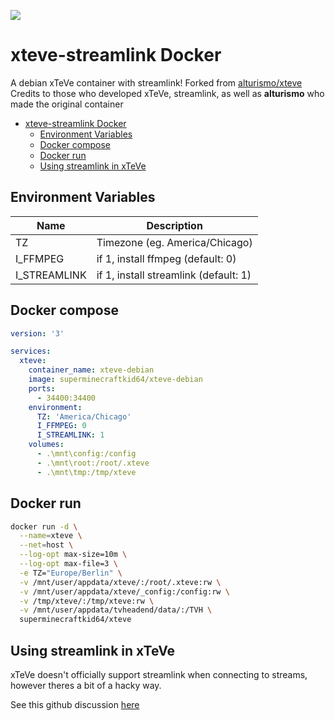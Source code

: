 ![](xTeVe_logo.PNG)

# xteve-streamlink Docker

A debian xTeVe container with streamlink!
Forked from [alturismo/xteve](https://github.com/alturismo/xteve)
Credits to those who developed xTeVe, streamlink, as well as **alturismo** who made the original container

- [xteve-streamlink Docker](#xteve-streamlink-docker)
  - [Environment Variables](#environment-variables)
  - [Docker compose](#docker-compose)
  - [Docker run](#docker-run)
  - [Using streamlink in xTeVe](#using-streamlink-in-xteve)


## Environment Variables

| Name | Description |
|---|---|
| TZ | Timezone (eg. America/Chicago)  |
| I_FFMPEG | if 1, install ffmpeg (default: 0) |
| I_STREAMLINK | if 1, install streamlink (default: 1) |


## Docker compose

```yaml
version: '3'

services:
  xteve:
    container_name: xteve-debian
    image: superminecraftkid64/xteve-debian
    ports:
      - 34400:34400
    environment:
      TZ: 'America/Chicago'
      I_FFMPEG: 0
      I_STREAMLINK: 1
    volumes:
      - .\mnt\config:/config
      - .\mnt\root:/root/.xteve
      - .\mnt\tmp:/tmp/xteve
```

## Docker run

```bash
docker run -d \
  --name=xteve \
  --net=host \
  --log-opt max-size=10m \
  --log-opt max-file=3 \
  -e TZ="Europe/Berlin" \
  -v /mnt/user/appdata/xteve/:/root/.xteve:rw \
  -v /mnt/user/appdata/xteve/_config:/config:rw \
  -v /tmp/xteve/:/tmp/xteve:rw \
  -v /mnt/user/appdata/tvheadend/data/:/TVH \
  superminecraftkid64/xteve
```

## Using streamlink in xTeVe

xTeVe doesn't officially support streamlink when connecting to streams, however theres a bit of a hacky way.

See this github discussion [here](https://github.com/streamlink/streamlink/discussions/3430#discussioncomment-234211)
